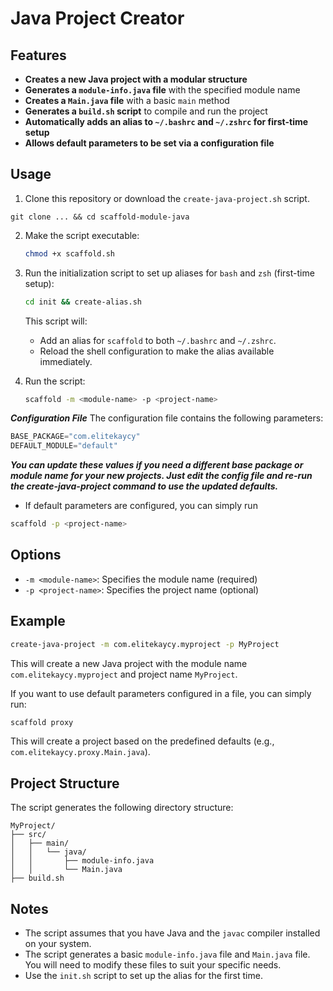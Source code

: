 # Java Project Creator

## Features

- **Creates a new Java project with a modular structure**
- **Generates a `module-info.java` file** with the specified module name
- **Creates a `Main.java` file** with a basic `main` method
- **Generates a `build.sh` script** to compile and run the project
- **Automatically adds an alias to `~/.bashrc` and `~/.zshrc` for first-time setup**
- **Allows default parameters to be set via a configuration file**

## Usage

1. Clone this repository or download the `create-java-project.sh` script.
```
git clone ... && cd scaffold-module-java
```
2. Make the script executable:
   ```bash
   chmod +x scaffold.sh
   ```

3. Run the initialization script to set up aliases for `bash` and `zsh` (first-time setup):
   ```bash
   cd init && create-alias.sh
   ```

   This script will:
   - Add an alias for `scaffold` to both `~/.bashrc` and `~/.zshrc`.
   - Reload the shell configuration to make the alias available immediately.

4. Run the script:
   ```bash
   scaffold -m <module-name> -p <project-name>
   ```
 ***Configuration File***
The configuration file contains the following parameters:
```java
BASE_PACKAGE="com.elitekaycy"
DEFAULT_MODULE="default"
```
  ***You can update these values if you need a different base package or module name for your new projects. Just edit the config file and re-run the create-java-project command to use the updated defaults.***
        
- If default parameters are configured, you can simply run

```bash
scaffold -p <project-name>
```

## Options

- `-m <module-name>`: Specifies the module name (required)
- `-p <project-name>`: Specifies the project name (optional)

## Example

```bash
create-java-project -m com.elitekaycy.myproject -p MyProject
```

This will create a new Java project with the module name `com.elitekaycy.myproject` and project name `MyProject`.

If you want to use default parameters configured in a file, you can simply run:
```bash
scaffold proxy
```

This will create a project based on the predefined defaults (e.g., `com.elitekaycy.proxy.Main.java`).

## Project Structure

The script generates the following directory structure:
```
MyProject/
├── src/
│   ├── main/
│   │   └── java/
│   │       ├── module-info.java
│   │       └── Main.java
├── build.sh
```

## Notes

- The script assumes that you have Java and the `javac` compiler installed on your system.
- The script generates a basic `module-info.java` file and `Main.java` file. You will need to modify these files to suit your specific needs.
- Use the `init.sh` script to set up the alias for the first time.


